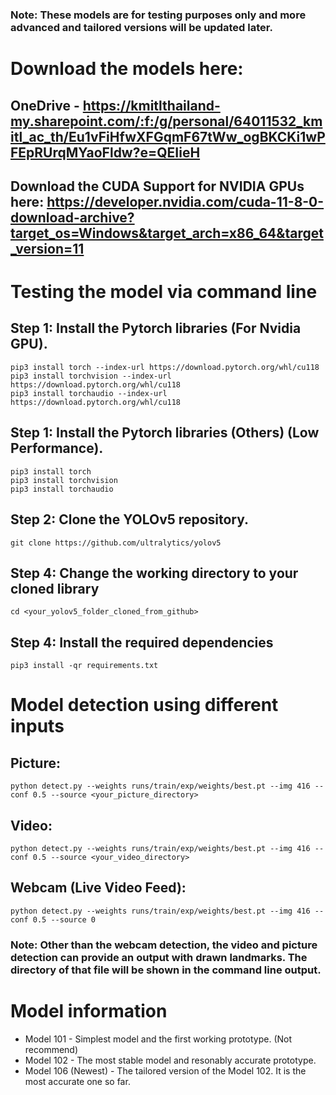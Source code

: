 ### Note: These models are for testing purposes only and more advanced and tailored versions will be updated later.

# Download the models here:
## OneDrive - https://kmitlthailand-my.sharepoint.com/:f:/g/personal/64011532_kmitl_ac_th/Eu1vFiHfwXFGqmF67tWw_ogBKCKi1wPFEpRUrqMYaoFldw?e=QEIieH

## Download the CUDA Support for NVIDIA GPUs here: https://developer.nvidia.com/cuda-11-8-0-download-archive?target_os=Windows&target_arch=x86_64&target_version=11

# Testing the model via command line

## Step 1: Install the Pytorch libraries (For Nvidia GPU).

```shell
pip3 install torch --index-url https://download.pytorch.org/whl/cu118
pip3 install torchvision --index-url https://download.pytorch.org/whl/cu118
pip3 install torchaudio --index-url https://download.pytorch.org/whl/cu118
```

## Step 1: Install the Pytorch libraries (Others) (Low Performance).

```shell
pip3 install torch
pip3 install torchvision
pip3 install torchaudio
```

## Step 2: Clone the YOLOv5 repository.

```shell
git clone https://github.com/ultralytics/yolov5
```

## Step 4: Change the working directory to your cloned library

```shell
cd <your_yolov5_folder_cloned_from_github>
```

## Step 4: Install the required dependencies

```shell
pip3 install -qr requirements.txt
```

# Model detection using different inputs

## Picture:

```shell
python detect.py --weights runs/train/exp/weights/best.pt --img 416 --conf 0.5 --source <your_picture_directory>
```

## Video:

```shell
python detect.py --weights runs/train/exp/weights/best.pt --img 416 --conf 0.5 --source <your_video_directory>
```

## Webcam (Live Video Feed):

```shell
python detect.py --weights runs/train/exp/weights/best.pt --img 416 --conf 0.5 --source 0
```

### Note: Other than the webcam detection, the video and picture detection can provide an output with drawn landmarks. The directory of that file will be shown in the command line output.

# Model information

* Model 101 - Simplest model and the first working prototype. (Not recommend)
* Model 102 - The most stable model and resonably accurate prototype.
* Model 106 (Newest) - The tailored version of the Model 102. It is the most accurate one so far.

